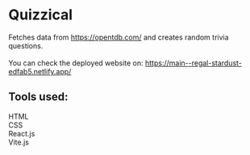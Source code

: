 # Quizzical

Fetches data from https://opentdb.com/ and creates random trivia questions. <br /><br />
You can check the deployed website on: https://main--regal-stardust-edfab5.netlify.app/

## Tools used:

HTML <br />
CSS <br />
React.js <br />
Vite.js
